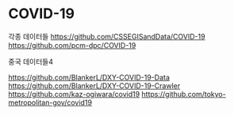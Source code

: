 # COVID-19



각종 데이터들
https://github.com/CSSEGISandData/COVID-19
https://github.com/pcm-dpc/COVID-19

중국 데이터들4

https://github.com/BlankerL/DXY-COVID-19-Data
https://github.com/BlankerL/DXY-COVID-19-Crawler
https://github.com/kaz-ogiwara/covid19
https://github.com/tokyo-metropolitan-gov/covid19
